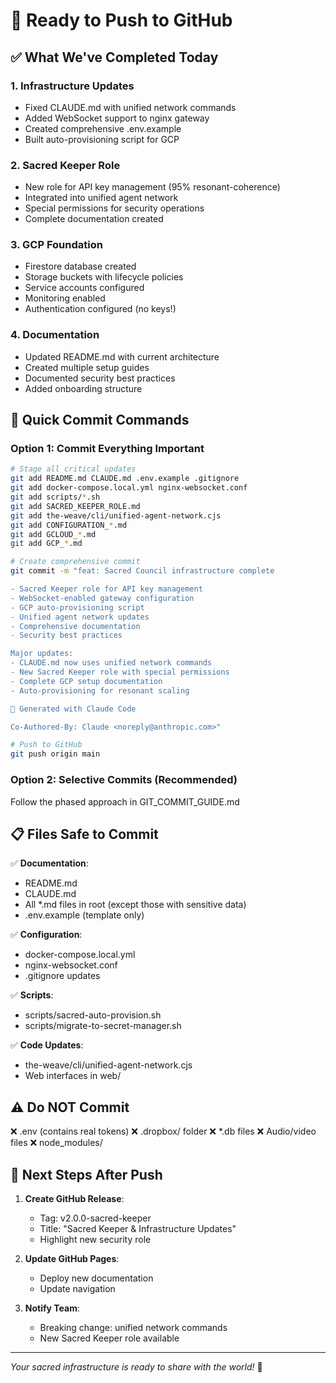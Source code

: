 # 🚀 Ready to Push to GitHub

## ✅ What We've Completed Today

### 1. **Infrastructure Updates**
- Fixed CLAUDE.md with unified network commands
- Added WebSocket support to nginx gateway
- Created comprehensive .env.example
- Built auto-provisioning script for GCP

### 2. **Sacred Keeper Role** 
- New role for API key management (95% resonant-coherence)
- Integrated into unified agent network
- Special permissions for security operations
- Complete documentation created

### 3. **GCP Foundation**
- Firestore database created
- Storage buckets with lifecycle policies
- Service accounts configured
- Monitoring enabled
- Authentication configured (no keys!)

### 4. **Documentation**
- Updated README.md with current architecture
- Created multiple setup guides
- Documented security best practices
- Added onboarding structure

## 🎯 Quick Commit Commands

### Option 1: Commit Everything Important
```bash
# Stage all critical updates
git add README.md CLAUDE.md .env.example .gitignore
git add docker-compose.local.yml nginx-websocket.conf
git add scripts/*.sh
git add SACRED_KEEPER_ROLE.md
git add the-weave/cli/unified-agent-network.cjs
git add CONFIGURATION_*.md
git add GCLOUD_*.md
git add GCP_*.md

# Create comprehensive commit
git commit -m "feat: Sacred Council infrastructure complete

- Sacred Keeper role for API key management
- WebSocket-enabled gateway configuration
- GCP auto-provisioning script
- Unified agent network updates
- Comprehensive documentation
- Security best practices

Major updates:
- CLAUDE.md now uses unified network commands
- New Sacred Keeper role with special permissions
- Complete GCP setup documentation
- Auto-provisioning for resonant scaling

🤖 Generated with Claude Code

Co-Authored-By: Claude <noreply@anthropic.com>"

# Push to GitHub
git push origin main
```

### Option 2: Selective Commits (Recommended)
Follow the phased approach in GIT_COMMIT_GUIDE.md

## 📋 Files Safe to Commit

✅ **Documentation**:
- README.md
- CLAUDE.md  
- All *.md files in root (except those with sensitive data)
- .env.example (template only)

✅ **Configuration**:
- docker-compose.local.yml
- nginx-websocket.conf
- .gitignore updates

✅ **Scripts**:
- scripts/sacred-auto-provision.sh
- scripts/migrate-to-secret-manager.sh

✅ **Code Updates**:
- the-weave/cli/unified-agent-network.cjs
- Web interfaces in web/

## ⚠️ Do NOT Commit

❌ .env (contains real tokens)
❌ .dropbox/ folder
❌ *.db files
❌ Audio/video files
❌ node_modules/

## 🌟 Next Steps After Push

1. **Create GitHub Release**:
   - Tag: v2.0.0-sacred-keeper
   - Title: "Sacred Keeper & Infrastructure Updates"
   - Highlight new security role

2. **Update GitHub Pages**:
   - Deploy new documentation
   - Update navigation

3. **Notify Team**:
   - Breaking change: unified network commands
   - New Sacred Keeper role available

---

*Your sacred infrastructure is ready to share with the world!* 💫